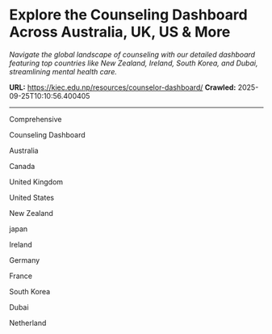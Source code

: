# Explore the Counseling Dashboard Across Australia, UK, US & More

*Navigate the global landscape of counseling with our detailed dashboard featuring top countries like New Zealand, Ireland, South Korea, and Dubai, streamlining mental health care.*

**URL:** https://kiec.edu.np/resources/counselor-dashboard/
**Crawled:** 2025-09-25T10:10:56.400405

---

Comprehensive

Counseling Dashboard

Australia

Canada

United Kingdom

United States

New Zealand

japan

Ireland

Germany

France

South Korea

Dubai

Netherland